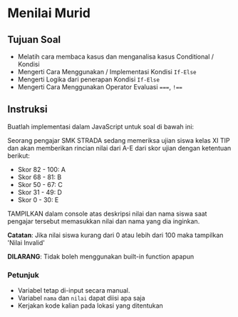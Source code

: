 # Menilai Murid

## Tujuan Soal

* Melatih cara membaca kasus dan menganalisa kasus Conditional / Kondisi
* Mengerti Cara Menggunakan / Implementasi Kondisi `If-Else`
* Mengerti Logika dari penerapan Kondisi `If-Else`
* Mengerti Cara Menggunakan Operator Evaluasi `===`, `!==`

## Instruksi

Buatlah implementasi dalam JavaScript untuk soal di bawah ini:

Seorang pengajar SMK STRADA sedang memeriksa ujian siswa kelas XI TIP dan akan memberikan rincian nilai dari A-E dari skor ujian dengan ketentuan berikut:
 - Skor 82 - 100: A
 - Skor 68 - 81: B
 - Skor 50 - 67: C
 - Skor 31 - 49: D
 - Skor 0 - 30: E

TAMPILKAN dalam console atas deskripsi nilai dan nama siswa saat pengajar tersebut memasukkan nilai dan nama yang dia inginkan.

**Catatan**:
Jika nilai siswa kurang dari 0 atau lebih dari 100 maka tampilkan 'Nilai Invalid'

**DILARANG**:
Tidak boleh menggunakan built-in function apapun

### Petunjuk
* Variabel tetap di-input secara manual.
* Variabel `nama` dan `nilai` dapat diisi apa saja
* Kerjakan kode kalian pada lokasi yang ditentukan

